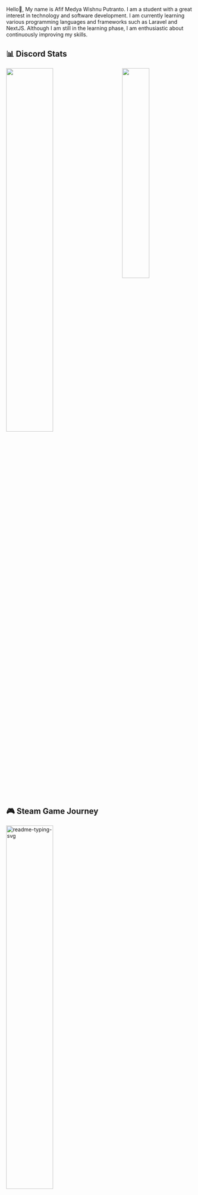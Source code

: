 <p>Hello👋, My name is Afif Medya Wishnu Putranto. I am a student with a great interest in technology and software development. I am currently learning various programming languages and frameworks such as Laravel and NextJS. Although I am still in the learning phase, I am enthusiastic about continuously improving my skills. </p>

## 

## 📊 Discord Stats

<img align="right" width="38%" src="https://github-readme-stats.vercel.app/api/wakatime?username=AMWP&border_radius=5px&theme=dark&bg_color=1f1f1f&border_color=1f1f1f&icon_color=58a6ff&show_icons=true&disable_animations=true&custom_title=Playtime%20Stats"/>

  <a href="https://discord.com/users/481734993622728715"><img width="50%" src="https://lanyard-profile-readme.vercel.app/api/481734993622728715?theme=dark&bg=080614&animated=false&hideDiscrim=true&borderRadius=30px&idleMessage=Berak"></a>

## 🎮 Steam Game Journey

<p align="left">
    <a href="https://steamcommunity.com/id/burung25/"><img width="50%" src="https://steam-stat.vercel.app/api?profileName=burung25" alt="readme-typing-svg"></a></p>
    
<p align="center">
            <a href="https://discord.com/users/481734993622728715"><img src="https://img.shields.io/badge/Discord-%237289DA.svg?style=for-the-badge&logo=discord&logoColor=white" alt="Discord"></a>
    <a href="https://instagram.com/apip01____"><img src="https://img.shields.io/badge/Instagram-%23E4405F.svg?style=for-the-badge&logo=instagram&logoColor=white" alt="Instagram"></a>
    <a href="https://linkedin.com/in/afif-medya-5ba201267"><img src="https://img.shields.io/badge/LinkedIn-%230077B5.svg?style=for-the-badge&logo=linkedin&logoColor=white" alt="LinkedIn"></a>
</p>

<p align="center">
    <a href="https://visitcount.itsvg.in"><img src="https://visitcount.itsvg.in/api?id=ItzApipAjalah&icon=0&color=6" alt="Visit Count"></a>
    <a href="https://wakatime.com/@97589a96-d2aa-4856-8089-c8bbfd80be0e"><img src="https://wakatime.com/badge/user/97589a96-d2aa-4856-8089-c8bbfd80be0e.svg" alt="Total time coded since Aug 1 2024" /></a>
</p>

<!-- Proudly created with GPRM ( https://gprm.itsvg.in ) -->

